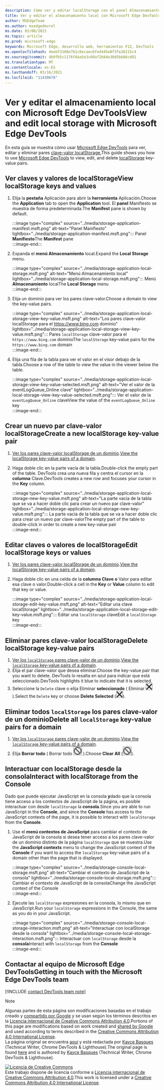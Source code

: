 ```yaml
---
description: Cómo ver y editar localStorage con el panel Almacenamiento local y la consola.
title: Ver y editar el almacenamiento local con Microsoft Edge DevTools
author: MSEdgeTeam
ms.author: msedgedevrel
ms.date: 03/08/2021
ms.topic: article
ms.prod: microsoft-edge
keywords: Microsoft Edge, desarrollo web, herramientas F12, DevTools
ms.openlocfilehash: 4eebf3108e7b1c6ecaecbfed445e8f3fe26215c4
ms.sourcegitcommit: 4b9fb5c1176fdaa5e3c60af2b84e38d5bb86cd81
ms.translationtype: MT
ms.contentlocale: es-ES
ms.lasthandoff: 03/16/2021
ms.locfileid: "11439678"
---
```

<!-- Copyright Kayce Basques 

   Licensed under the Apache License, Version 2.0 (the "License");
   you may not use this file except in compliance with the License.
   You may obtain a copy of the License at

       https://www.apache.org/licenses/LICENSE-2.0

   Unless required by applicable law or agreed to in writing, software
   distributed under the License is distributed on an "AS IS" BASIS,
   WITHOUT WARRANTIES OR CONDITIONS OF ANY KIND, either express or implied.
   See the License for the specific language governing permissions and
   limitations under the License.  -->  

# <a name="view-and-edit-local-storage-with-microsoft-edge-devtools"></a><span data-ttu-id="d0486-104">Ver y editar el almacenamiento local con Microsoft Edge DevTools</span><span class="sxs-lookup"><span data-stu-id="d0486-104">View and edit local storage with Microsoft Edge DevTools</span></span>  

<span data-ttu-id="d0486-105">En esta guía se muestra cómo usar [Microsoft Edge DevTools][MicrosoftEdgeDevTools] para ver, editar y eliminar pares [clave-valor localStorage.][MDNWindowsLocalStorage]</span><span class="sxs-lookup"><span data-stu-id="d0486-105">This guide shows you how to use [Microsoft Edge DevTools][MicrosoftEdgeDevTools] to view, edit, and delete [localStorage][MDNWindowsLocalStorage] key-value pairs.</span></span>  

## <a name="view-localstorage-keys-and-values"></a><span data-ttu-id="d0486-106">Ver claves y valores de localStorage</span><span class="sxs-lookup"><span data-stu-id="d0486-106">View localStorage keys and values</span></span>  

1.  <span data-ttu-id="d0486-107">Elija la **pestaña** Aplicación para abrir la **herramienta** Aplicación.</span><span class="sxs-lookup"><span data-stu-id="d0486-107">Choose the **Application** tab to open the **Application** tool.</span></span>  <span data-ttu-id="d0486-108">El **panel** Manifiesto se muestra de forma predeterminada.</span><span class="sxs-lookup"><span data-stu-id="d0486-108">The **Manifest** pane is shown by default.</span></span>  
    
    :::image type="complex" source="../media/storage-application-manifest.msft.png" alt-text="Panel Manifiesto" lightbox="../media/storage-application-manifest.msft.png":::
       <span data-ttu-id="d0486-110">Panel **Manifiesto**</span><span class="sxs-lookup"><span data-stu-id="d0486-110">The **Manifest** pane</span></span>  
    :::image-end:::  
    
1.  <span data-ttu-id="d0486-111">Expanda el **menú Almacenamiento** local.</span><span class="sxs-lookup"><span data-stu-id="d0486-111">Expand the **Local Storage** menu.</span></span>  
    
    :::image type="complex" source="../media/storage-application-local-storage.msft.png" alt-text="Menú Almacenamiento local" lightbox="../media/storage-application-local-storage.msft.png":::
       <span data-ttu-id="d0486-113">Menú **Almacenamiento** local</span><span class="sxs-lookup"><span data-stu-id="d0486-113">The **Local Storage** menu</span></span>  
    :::image-end:::  
    
1.  <span data-ttu-id="d0486-114">Elija un dominio para ver los pares clave-valor.</span><span class="sxs-lookup"><span data-stu-id="d0486-114">Choose a domain to view the key-value pairs.</span></span>  
    
    :::image type="complex" source="../media/storage-application-local-storage-view-key-value.msft.png" alt-text="Los pares clave-valor localStorage para el https://www.bing.com dominio" lightbox="../media/storage-application-local-storage-view-key-value.msft.png":::
       <span data-ttu-id="d0486-116">Pares `localStorage` clave-valor para el `https://www.bing.com` dominio</span><span class="sxs-lookup"><span data-stu-id="d0486-116">The `localStorage` key-value pairs for the `https://www.bing.com` domain</span></span>  
    :::image-end:::  
    
1.  <span data-ttu-id="d0486-117">Elija una fila de la tabla para ver el valor en el visor debajo de la tabla.</span><span class="sxs-lookup"><span data-stu-id="d0486-117">Choose a row of the table to view the value in the viewer below the table.</span></span>  
    
    :::image type="complex" source="../media/storage-application-local-storage-view-key-value-selected.msft.png" alt-text="Ver el valor de la eventLogQueue_Online clave" lightbox="../media/storage-application-local-storage-view-key-value-selected.msft.png":::
       <span data-ttu-id="d0486-119">Ver el valor de la `eventLogQueue_Online` clave</span><span class="sxs-lookup"><span data-stu-id="d0486-119">View the value of the `eventLogQueue_Online` key</span></span>  
    :::image-end:::  
    
## <a name="create-a-new-localstorage-key-value-pair"></a><span data-ttu-id="d0486-120">Crear un nuevo par clave-valor localStorage</span><span class="sxs-lookup"><span data-stu-id="d0486-120">Create a new localStorage key-value pair</span></span>  

1.  <span data-ttu-id="d0486-121">[Ver los pares clave-valor localStorage de un dominio](#view-localstorage-keys-and-values).</span><span class="sxs-lookup"><span data-stu-id="d0486-121">[View the localStorage key-value pairs of a domain](#view-localstorage-keys-and-values).</span></span>  
1.  <span data-ttu-id="d0486-122">Haga doble clic en la parte vacía de la tabla.</span><span class="sxs-lookup"><span data-stu-id="d0486-122">Double-click the empty part of the table.</span></span>  <span data-ttu-id="d0486-123">DevTools crea una nueva fila y centra el cursor en la **columna** Clave.</span><span class="sxs-lookup"><span data-stu-id="d0486-123">DevTools creates a new row and focuses your cursor in the **Key** column.</span></span>  
    
    :::image type="complex" source="../media/storage-application-local-storage-new-key-value.msft.png" alt-text="La parte vacía de la tabla que se va a hacer doble clic para crear un nuevo par clave-valor" lightbox="../media/storage-application-local-storage-new-key-value.msft.png":::
       <span data-ttu-id="d0486-125">La parte vacía de la tabla que se va a hacer doble clic para crear un nuevo par clave-valor</span><span class="sxs-lookup"><span data-stu-id="d0486-125">The empty part of the table to double-click in order to create a new key-value pair</span></span>  
    :::image-end:::  
    
## <a name="edit-localstorage-keys-or-values"></a><span data-ttu-id="d0486-126">Editar claves o valores de localStorage</span><span class="sxs-lookup"><span data-stu-id="d0486-126">Edit localStorage keys or values</span></span>  

1.  <span data-ttu-id="d0486-127">[Ver los pares clave-valor localStorage de un dominio](#view-localstorage-keys-and-values).</span><span class="sxs-lookup"><span data-stu-id="d0486-127">[View the localStorage key-value pairs of a domain](#view-localstorage-keys-and-values).</span></span>  
1.  <span data-ttu-id="d0486-128">Haga doble clic en una celda de la **columna Clave** **o** Valor para editar esa clave o valor.</span><span class="sxs-lookup"><span data-stu-id="d0486-128">Double-click a cell in the **Key** or **Value** column to edit that key or value.</span></span>  
    
    :::image type="complex" source="../media/storage-application-local-storage-edit-key-value.msft.png" alt-text="Editar una clave localStorage" lightbox="../media/storage-application-local-storage-edit-key-value.msft.png":::
       <span data-ttu-id="d0486-130">Editar una `localStorage` clave</span><span class="sxs-lookup"><span data-stu-id="d0486-130">Edit a `localStorage` key</span></span>  
    :::image-end:::  
    
## <a name="delete-localstorage-key-value-pairs"></a><span data-ttu-id="d0486-131">Eliminar pares clave-valor localStorage</span><span class="sxs-lookup"><span data-stu-id="d0486-131">Delete localStorage key-value pairs</span></span>  

1.  <span data-ttu-id="d0486-132">[Ver los `localStorage` pares clave-valor de un dominio](#view-localstorage-keys-and-values).</span><span class="sxs-lookup"><span data-stu-id="d0486-132">[View the `localStorage` key-value pairs of a domain](#view-localstorage-keys-and-values).</span></span>  
1.  <span data-ttu-id="d0486-133">Elija el par clave-valor que desea eliminar.</span><span class="sxs-lookup"><span data-stu-id="d0486-133">Choose the key-value pair that you want to delete.</span></span>  <span data-ttu-id="d0486-134">DevTools lo resalta en azul para indicar que está seleccionado.</span><span class="sxs-lookup"><span data-stu-id="d0486-134">DevTools highlights it blue to indicate that it is selected.</span></span>  
1.  <span data-ttu-id="d0486-135">Seleccione la `Delete` clave o elija Eliminar **seleccionado** \( Eliminar ![ seleccionado ](../media/delete-icon.msft.png) \).</span><span class="sxs-lookup"><span data-stu-id="d0486-135">Select the `Delete` key or choose **Delete Selected** \(![Delete Selected](../media/delete-icon.msft.png)\).</span></span>  
    
## <a name="delete-all-localstorage-key-value-pairs-for-a-domain"></a><span data-ttu-id="d0486-136">Eliminar todos `localStorage` los pares clave-valor de un dominio</span><span class="sxs-lookup"><span data-stu-id="d0486-136">Delete all `localStorage` key-value pairs for a domain</span></span>  

1.  <span data-ttu-id="d0486-137">[Ver los `localStorage` pares clave-valor de un dominio](#view-localstorage-keys-and-values).</span><span class="sxs-lookup"><span data-stu-id="d0486-137">[View the `localStorage` key-value pairs of a domain](#view-localstorage-keys-and-values).</span></span>  
1.  <span data-ttu-id="d0486-138">Elija **Borrar todo** \( Borrar todo ![ ](../media/clear-icon.msft.png) \).</span><span class="sxs-lookup"><span data-stu-id="d0486-138">Choose **Clear All** \(![Clear All](../media/clear-icon.msft.png)\).</span></span>  
    
## <a name="interact-with-localstorage-from-the-console"></a><span data-ttu-id="d0486-139">Interactuar con localStorage desde la consola</span><span class="sxs-lookup"><span data-stu-id="d0486-139">Interact with localStorage from the Console</span></span>  

<span data-ttu-id="d0486-140">Dado que puede ejecutar JavaScript en la  consola **y**dado que la consola tiene acceso a los contextos de JavaScript de la página, es posible interactuar con desde `localStorage` la **consola**.</span><span class="sxs-lookup"><span data-stu-id="d0486-140">Since you are able to run JavaScript in the **Console**, and since the **Console** has access to the JavaScript contexts of the page, it is possible to interact with `localStorage` from the **Console**.</span></span>  

1.  <span data-ttu-id="d0486-141">Use el **menú contextos de JavaScript** para  cambiar el contexto de JavaScript de la consola si desea tener acceso a los pares clave-valor de un dominio distinto de la página `localStorage` que se muestra.</span><span class="sxs-lookup"><span data-stu-id="d0486-141">Use the **JavaScript contexts** menu to change the JavaScript context of the **Console** if you want to access the `localStorage` key-value pairs of a domain other than the page that is displayed.</span></span>  
    
    :::image type="complex" source="../media/storage-console-local-storage.msft.png" alt-text="Cambiar el contexto de JavaScript de la consola" lightbox="../media/storage-console-local-storage.msft.png":::
       <span data-ttu-id="d0486-143">Cambiar el contexto de JavaScript de la consola</span><span class="sxs-lookup"><span data-stu-id="d0486-143">Change the JavaScript context of the Console</span></span>  
    :::image-end:::  
    
1.  <span data-ttu-id="d0486-144">Ejecute las `localStorage` expresiones en la consola, lo mismo que en JavaScript.</span><span class="sxs-lookup"><span data-stu-id="d0486-144">Run your `localStorage` expressions in the Console, the same as you do in your JavaScript.</span></span>  
    
    :::image type="complex" source="../media/storage-console-local-storage-interaction.msft.png" alt-text="Interactuar con localStorage desde la consola" lightbox="../media/storage-console-local-storage-interaction.msft.png":::
       <span data-ttu-id="d0486-146">Interactuar con `localStorage` desde la **consola**</span><span class="sxs-lookup"><span data-stu-id="d0486-146">Interact with `localStorage` from the **Console**</span></span>  
    :::image-end:::  
    
## <a name="getting-in-touch-with-the-microsoft-edge-devtools-team"></a><span data-ttu-id="d0486-147">Contactar al equipo de Microsoft Edge DevTools</span><span class="sxs-lookup"><span data-stu-id="d0486-147">Getting in touch with the Microsoft Edge DevTools team</span></span>  

[!INCLUDE [contact DevTools team note](../includes/contact-devtools-team-note.md)]  

<!-- links -->  

[MicrosoftEdgeDevTools]: ../../devtools-guide-chromium/index.md "Herramientas para desarrolladores de Microsoft Edge (Chromium) | Microsoft Docs"  

[MDNWindowsLocalStorage]: https://developer.mozilla.org/docs/Web/API/Window/localStorage "Window.localStorage | MDN"  

> [!NOTE]
> <span data-ttu-id="d0486-150">Algunas partes de esta página son modificaciones basadas en el trabajo creado y [compartido por Google][GoogleSitePolicies] y se usan según los términos descritos en la [Licencia internacional de Creative Commons Attribution 4.0][CCA4IL].</span><span class="sxs-lookup"><span data-stu-id="d0486-150">Portions of this page are modifications based on work created and [shared by Google][GoogleSitePolicies] and used according to terms described in the [Creative Commons Attribution 4.0 International License][CCA4IL].</span></span>  
> <span data-ttu-id="d0486-151">La página original se encuentra [aquí](https://developers.google.com/web/tools/chrome-devtools/storage/localstorage) y está redactada por [Kayce Basques][KayceBasques] \(Technical Writer, Chrome DevTools \& Lighthouse\).</span><span class="sxs-lookup"><span data-stu-id="d0486-151">The original page is found [here](https://developers.google.com/web/tools/chrome-devtools/storage/localstorage) and is authored by [Kayce Basques][KayceBasques] \(Technical Writer, Chrome DevTools \& Lighthouse\).</span></span>  

[![Licencia de Creative Commons][CCby4Image]][CCA4IL]  
<span data-ttu-id="d0486-153">Este trabajo dispone de licencia conforme a [Licencia internacional de Creative Commons Attribution 4.0][CCA4IL].</span><span class="sxs-lookup"><span data-stu-id="d0486-153">This work is licensed under a [Creative Commons Attribution 4.0 International License][CCA4IL].</span></span>  

[CCA4IL]: https://creativecommons.org/licenses/by/4.0  
[CCby4Image]: https://i.creativecommons.org/l/by/4.0/88x31.png  
[GoogleSitePolicies]: https://developers.google.com/terms/site-policies  
[KayceBasques]: https://developers.google.com/web/resources/contributors/kaycebasques  

